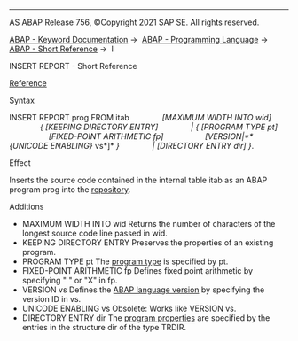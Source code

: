   

* * *

AS ABAP Release 756, ©Copyright 2021 SAP SE. All rights reserved.

[ABAP - Keyword Documentation](javascript:call_link\('abenabap.htm'\)) →  [ABAP - Programming Language](javascript:call_link\('abenabap_reference.htm'\)) →  [ABAP - Short Reference](javascript:call_link\('abenabap_shortref.htm'\)) →  I

INSERT REPORT - Short Reference

[Reference](javascript:call_link\('abapinsert_report.htm'\))

Syntax

INSERT REPORT prog FROM itab
              *\[*MAXIMUM WIDTH INTO wid*\]*
              *{* *\[*KEEPING DIRECTORY ENTRY*\]*
              *|* *{* *\[*PROGRAM TYPE pt*\]*
                  *\[*FIXED-POINT ARITHMETIC fp*\]*
                  *\[*VERSION*|**{*UNICODE ENABLING*}* vs*\]* *}*
              *|* *\[*DIRECTORY ENTRY dir*\]* *}*.

Effect

Inserts the source code contained in the internal table itab as an ABAP program prog into the [repository](javascript:call_link\('abenrepository_glosry.htm'\) "Glossary Entry").

Additions

-   MAXIMUM WIDTH INTO wid
    Returns the number of characters of the longest source code line passed in wid.
-   KEEPING DIRECTORY ENTRY
    Preserves the properties of an existing program.
-   PROGRAM TYPE pt
    The [program type](javascript:call_link\('abenprogram_type_glosry.htm'\) "Glossary Entry") is specified by pt.
-   FIXED-POINT ARITHMETIC fp
    Defines fixed point arithmetic by specifying " " or "X" in fp.
-   VERSION vs
    Defines the [ABAP language version](javascript:call_link\('abenabap_versions.htm'\)) by specifying the version ID in vs.
-   UNICODE ENABLING vs
    Obsolete: Works like VERSION vs.
-   DIRECTORY ENTRY dir
    The [program properties](javascript:call_link\('abenprogram_attribute_glosry.htm'\) "Glossary Entry") are specified by the entries in the structure dir of the type TRDIR.
